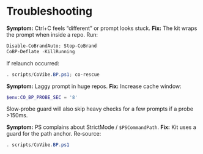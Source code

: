 # Troubleshooting

**Symptom:** Ctrl+C feels “different” or prompt looks stuck.
**Fix:** The kit wraps the prompt when inside a repo. Run:
```powershell
Disable-CoBrandAuto; Stop-CoBrand
CoBP-Deflate -KillRunning
```
If relaunch occurred:
```powershell
. scripts/CoVibe.BP.ps1; co-rescue
```

**Symptom:** Laggy prompt in huge repos.
**Fix:** Increase cache window:
```powershell
$env:CO_BP_PROBE_SEC = '8'
```
Slow‑probe guard will also skip heavy checks for a few prompts if a probe >150ms.

**Symptom:** PS complains about StrictMode / `$PSCommandPath`.
**Fix:** Kit uses a guard for the path anchor. Re‑source:
```powershell
. scripts/CoVibe.BP.ps1
```
